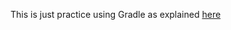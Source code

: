 This is just practice using Gradle as explained [here](https://github.com/laboon/CS1530_Fall2016/blob/master/exercises/gradle-exercise.md)